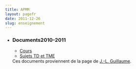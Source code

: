 ```yaml
---
title: APMM
layout: pagefr
date: 2011-12-26
slug: enseignement
---
```


  <ul class="related">
  <li><h3 class="intitule"><span class="categlink">Documents</span>2010-2011</h3>
<p class="contenu">
  <ul class="normal">
      <li><a href="../files/APMM_Cours.pdf">Cours</a></span></li>
      <li><a href="../files/APMM_TD.pdf">Sujets TD et TME</a></span></li>
<!--      <li><a href="../files/APMM_TD_correction.pdf">Correction du TD</a></span></li>-->
  </ul>
Ces documents proviennent de la page de <a href="http://jlguillaume.free.fr">J.-L. Guillaume</a>.
</p>
  </ul>
